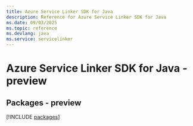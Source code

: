 ```yaml
---
title: Azure Service Linker SDK for Java
description: Reference for Azure Service Linker SDK for Java
ms.date: 09/03/2025
ms.topic: reference
ms.devlang: java
ms.service: servicelinker
---
```

# Azure Service Linker SDK for Java - preview
## Packages - preview
[!INCLUDE [packages](service-linker-index.md)]